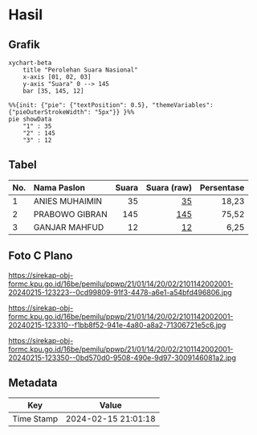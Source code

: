 # Hasil

## Grafik

```mermaid
xychart-beta
    title "Perolehan Suara Nasional"
    x-axis [01, 02, 03]
    y-axis "Suara" 0 --> 145
    bar [35, 145, 12]
```

```mermaid
%%{init: {"pie": {"textPosition": 0.5}, "themeVariables": {"pieOuterStrokeWidth": "5px"}} }%%
pie showData
    "1" : 35
    "2" : 145
    "3" : 12
```

## Tabel

| No. | Nama Paslon    | Suara | Suara (raw) | Persentase |
|:--- |:-------------- | -----:| -----------:| ----------:|
| 1   | ANIES MUHAIMIN | 35    | [35][p-1]   | 18,23      |
| 2   | PRABOWO GIBRAN | 145   | [145][p-2]  | 75,52      |
| 3   | GANJAR MAHFUD  | 12    | [12][p-3]   | 6,25       |


[p-1]: https://github.com/gigit-pemilu/pemilu-2024/blob/main/pilpres/hitung-suara/sub/21-kepulauan-riau/sub/01-bintan/sub/14-bintan-pesisir/sub/2002-mapur/sub/001-tps/sub/paslon-1.txt
[p-2]: https://github.com/gigit-pemilu/pemilu-2024/blob/main/pilpres/hitung-suara/sub/21-kepulauan-riau/sub/01-bintan/sub/14-bintan-pesisir/sub/2002-mapur/sub/001-tps/sub/paslon-2.txt
[p-3]: https://github.com/gigit-pemilu/pemilu-2024/blob/main/pilpres/hitung-suara/sub/21-kepulauan-riau/sub/01-bintan/sub/14-bintan-pesisir/sub/2002-mapur/sub/001-tps/sub/paslon-3.txt

## Foto C Plano

https://sirekap-obj-formc.kpu.go.id/16be/pemilu/ppwp/21/01/14/20/02/2101142002001-20240215-123223--0cd99809-91f3-4478-a6e1-a54bfd496806.jpg

https://sirekap-obj-formc.kpu.go.id/16be/pemilu/ppwp/21/01/14/20/02/2101142002001-20240215-123310--f1bb8f52-941e-4a80-a8a2-71306721e5c6.jpg

https://sirekap-obj-formc.kpu.go.id/16be/pemilu/ppwp/21/01/14/20/02/2101142002001-20240215-123350--0bd570d0-9508-490e-9d97-3009146081a2.jpg


## Metadata

| Key        | Value               |
| ---------- | ------------------- |
| Time Stamp | 2024-02-15 21:01:18 |



